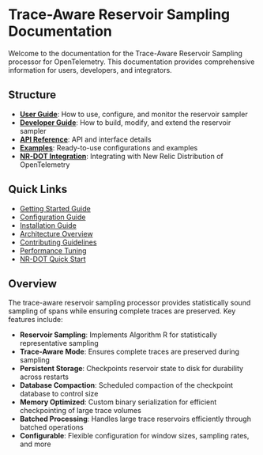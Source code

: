 # Trace-Aware Reservoir Sampling Documentation

Welcome to the documentation for the Trace-Aware Reservoir Sampling processor for OpenTelemetry. This documentation provides comprehensive information for users, developers, and integrators.

## Structure

- **[User Guide](user-guide/README.md)**: How to use, configure, and monitor the reservoir sampler
- **[Developer Guide](developer-guide/README.md)**: How to build, modify, and extend the reservoir sampler
- **[API Reference](api-reference/README.md)**: API and interface details
- **[Examples](examples/README.md)**: Ready-to-use configurations and examples
- **[NR-DOT Integration](nrdot/README.md)**: Integrating with New Relic Distribution of OpenTelemetry

## Quick Links

- [Getting Started Guide](user-guide/getting-started.md)
- [Configuration Guide](user-guide/configuration.md)
- [Installation Guide](user-guide/installation.md)
- [Architecture Overview](developer-guide/architecture.md)
- [Contributing Guidelines](developer-guide/contributing.md)
- [Performance Tuning](user-guide/performance-tuning.md)
- [NR-DOT Quick Start](nrdot/quick-start.md)

## Overview

The trace-aware reservoir sampling processor provides statistically sound sampling of spans while ensuring complete traces are preserved. Key features include:

- **Reservoir Sampling**: Implements Algorithm R for statistically representative sampling
- **Trace-Aware Mode**: Ensures complete traces are preserved during sampling
- **Persistent Storage**: Checkpoints reservoir state to disk for durability across restarts
- **Database Compaction**: Scheduled compaction of the checkpoint database to control size
- **Memory Optimized**: Custom binary serialization for efficient checkpointing of large trace volumes
- **Batched Processing**: Handles large trace reservoirs efficiently through batched operations
- **Configurable**: Flexible configuration for window sizes, sampling rates, and more